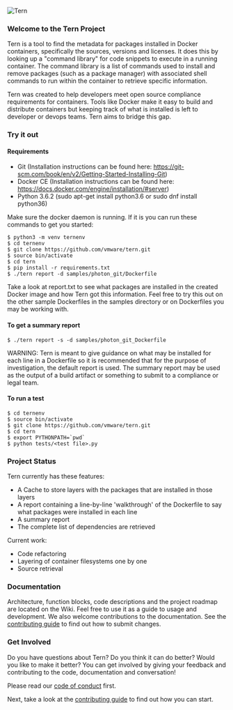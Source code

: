 ![Tern](/docs/img/tern_logo.png)

### Welcome to the Tern Project

Tern is a tool to find the metadata for packages installed in Docker containers, specifically the sources, versions and licenses. It does this by looking up
a "command library" for code snippets to execute in a running container. The command library is a list of commands used to install and remove packages
(such as a package manager) with associated shell commands to run within the container to retrieve specific information.

Tern was created to help developers meet open source compliance requirements for containers. Tools like Docker make it easy to build and distribute containers but keeping track of what is installed is left to developer or devops teams. Tern aims to bridge this gap.

### Try it out

#### Requirements
- Git (Installation instructions can be found here: https://git-scm.com/book/en/v2/Getting-Started-Installing-Git)
- Docker CE (Installation instructions can be found here: https://docs.docker.com/engine/installation/#server)
- Python 3.6.2 (sudo apt-get install python3.6 or sudo dnf install python36)

Make sure the docker daemon is running. If it is you can run these commands to get you started:
```
$ python3 -m venv ternenv
$ cd ternenv
$ git clone https://github.com/vmware/tern.git
$ source bin/activate
$ cd tern
$ pip install -r requirements.txt
$ ./tern report -d samples/photon_git/Dockerfile
```
Take a look at report.txt to see what packages are installed in the created Docker image and how Tern got this information. Feel free to try this out on the other sample Dockerfiles in the samples directory or on Dockerfiles you may be working with.

#### To get a summary report
```
$ ./tern report -s -d samples/photon_git_Dockerfile
```
WARNING: Tern is meant to give guidance on what may be installed for each line in a Dockerfile so it is recommended that for the purpose of investigation, the default report is used. The summary report may be used as the output of a build artifact or something to submit to a compliance or legal team.

#### To run a test
```
$ cd ternenv
$ source bin/activate
$ git clone https://github.com/vmware/tern.git
$ cd tern
$ export PYTHONPATH=`pwd`
$ python tests/<test file>.py
```
### Project Status

Tern currently has these features:
* A Cache to store layers with the packages that are installed in those layers
* A report containing a line-by-line 'walkthrough' of the Dockerfile to say what packages were installed in each line
* A summary report
* The complete list of dependencies are retrieved

Current work:
* Code refactoring
* Layering of container filesystems one by one
* Source retrieval

### Documentation
Architecture, function blocks, code descriptions and the project roadmap are located on the Wiki. Feel free to use it as a guide to usage and development. We also welcome contributions to the documentation. See the [contributing guide](/CONTRIBUTING.md) to find out how to submit changes.

### Get Involved

Do you have questions about Tern? Do you think it can do better? Would you like to make it better? You can get involved by giving your feedback and contributing to the code, documentation and conversation!

Please read our [code of conduct](/CODE_OF_CONDUCT.md) first.

Next, take a look at the [contributing guide](/CONTRIBUTING.md) to find out how you can start.
